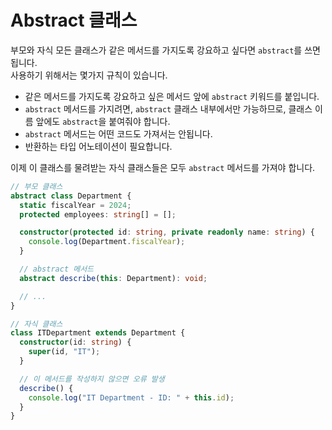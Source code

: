 # Abstract 클래스

부모와 자식 모든 클래스가 같은 메서드를 가지도록 강요하고 싶다면 `abstract`를 쓰면 됩니다.  
사용하기 위해서는 몇가지 규칙이 있습니다.

- 같은 메서드를 가지도록 강요하고 싶은 메서드 앞에 `abstract` 키워드를 붙입니다.
- `abstract` 메서드를 가지려면, `abstract` 클래스 내부에서만 가능하므로, 클래스 이름 앞에도 `abstract`을 붙여줘야 합니다.
- `abstract` 메서드는 어떤 코드도 가져서는 안됩니다.
- 반환하는 타입 어노테이션이 필요합니다.

이제 이 클래스를 물려받는 자식 클래스들은 모두 `abstract` 메서드를 가져야 합니다.

```typescript
// 부모 클래스
abstract class Department {
  static fiscalYear = 2024;
  protected employees: string[] = [];

  constructor(protected id: string, private readonly name: string) {
    console.log(Department.fiscalYear);
  }

  // abstract 메서드
  abstract describe(this: Department): void;

  // ...
}

// 자식 클래스
class ITDepartment extends Department {
  constructor(id: string) {
    super(id, "IT");
  }

  // 이 메서드를 작성하지 않으면 오류 발생
  describe() {
    console.log("IT Department - ID: " + this.id);
  }
}
```

<br/>